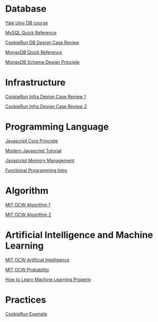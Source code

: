 Database
========
[Yale Univ DB course](http://codex.cs.yale.edu/avi/db-book/db6/slide-dir)

[MySQL Quick Reference](https://www.ntu.edu.sg/home/ehchua/programming/sql/MySQL_Beginner.html)

[CookieRun DB Design Case Review](https://www.slideshare.net/_ce/db-42498020)

[MongoDB Quick Reference](https://www.slideshare.net/mongodb/schema-design-by-example)

[MongoDB Schema Design Principle](https://www.mongodb.com/blog/post/6-rules-of-thumb-for-mongodb-schema-design-part-1)


Infrastructure
==============
[CookieRun Infra Design Case Review 1](https://www.slideshare.net/serialxnet/1-35304689)

[CookieRun Infra Design Case Review 2](https://www.slideshare.net/serialxnet/aws-re-architecting)

Programming Language
====================
[Javascript Core Principle](http://dmitrysoshnikov.com/ecmascript/javascript-the-core/)

[Modern Javascript Tutorial](https://javascript.info/)

[Javascript Memory Management](https://developer.mozilla.org/ko/docs/Web/JavaScript/Memory_Management)

[Functional Programming Intro](http://kwangshin.pe.kr/blog/2013/01/21/%EB%B2%88%EC%97%AD-%ED%95%A8%EC%88%98%ED%98%95-%ED%94%84%EB%A1%9C%EA%B7%B8%EB%9E%98%EB%B0%8Dfunctional-programming-%EA%B8%B0%EC%B4%88/)


Algorithm
=========
[MIT OCW Algorithm 1](https://ocw.mit.edu/courses/electrical-engineering-and-computer-science/6-046j-introduction-to-algorithms-sma-5503-fall-2005/video-lectures/)

[MIT OCW Algorithm 2](https://ocw.mit.edu/courses/electrical-engineering-and-computer-science/6-006-introduction-to-algorithms-fall-2011/lecture-videos/)


Artificial Intelligence and Machine Learning
============================================
[MIT OCW Artificial Intelligence](https://ocw.mit.edu/courses/electrical-engineering-and-computer-science/6-034-artificial-intelligence-fall-2010/lecture-videos/)

[MIT OCW Probability](https://ocw.mit.edu/courses/mathematics/18-s096-topics-in-mathematics-with-applications-in-finance-fall-2013/video-lectures/)

[How to Learn Machine Learning Properly](https://brunch.co.kr/@aidenswmo/2)


Practices
=========
[CookieRun Example](https://www.slideshare.net/JPark0426/pdf-45656452)

